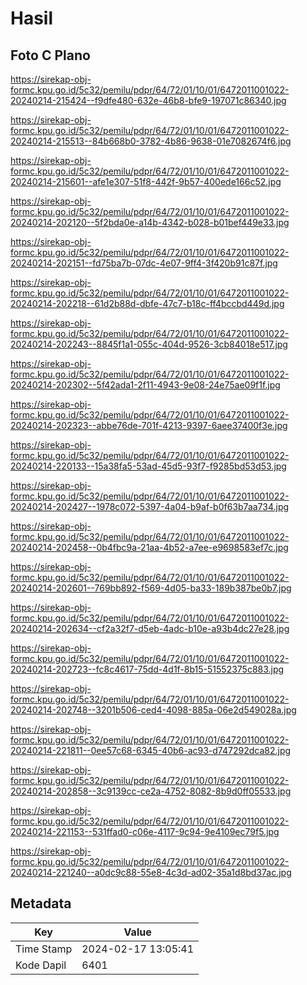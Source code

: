 # Hasil

## Foto C Plano

https://sirekap-obj-formc.kpu.go.id/5c32/pemilu/pdpr/64/72/01/10/01/6472011001022-20240214-215424--f9dfe480-632e-46b8-bfe9-197071c86340.jpg

https://sirekap-obj-formc.kpu.go.id/5c32/pemilu/pdpr/64/72/01/10/01/6472011001022-20240214-215513--84b668b0-3782-4b86-9638-01e7082674f6.jpg

https://sirekap-obj-formc.kpu.go.id/5c32/pemilu/pdpr/64/72/01/10/01/6472011001022-20240214-215601--afe1e307-51f8-442f-9b57-400ede166c52.jpg

https://sirekap-obj-formc.kpu.go.id/5c32/pemilu/pdpr/64/72/01/10/01/6472011001022-20240214-202120--5f2bda0e-a14b-4342-b028-b01bef449e33.jpg

https://sirekap-obj-formc.kpu.go.id/5c32/pemilu/pdpr/64/72/01/10/01/6472011001022-20240214-202151--fd75ba7b-07dc-4e07-9ff4-3f420b91c87f.jpg

https://sirekap-obj-formc.kpu.go.id/5c32/pemilu/pdpr/64/72/01/10/01/6472011001022-20240214-202218--61d2b88d-dbfe-47c7-b18c-ff4bccbd449d.jpg

https://sirekap-obj-formc.kpu.go.id/5c32/pemilu/pdpr/64/72/01/10/01/6472011001022-20240214-202243--8845f1a1-055c-404d-9526-3cb84018e517.jpg

https://sirekap-obj-formc.kpu.go.id/5c32/pemilu/pdpr/64/72/01/10/01/6472011001022-20240214-202302--5f42ada1-2f11-4943-9e08-24e75ae09f1f.jpg

https://sirekap-obj-formc.kpu.go.id/5c32/pemilu/pdpr/64/72/01/10/01/6472011001022-20240214-202323--abbe76de-701f-4213-9397-6aee37400f3e.jpg

https://sirekap-obj-formc.kpu.go.id/5c32/pemilu/pdpr/64/72/01/10/01/6472011001022-20240214-220133--15a38fa5-53ad-45d5-93f7-f9285bd53d53.jpg

https://sirekap-obj-formc.kpu.go.id/5c32/pemilu/pdpr/64/72/01/10/01/6472011001022-20240214-202427--1978c072-5397-4a04-b9af-b0f63b7aa734.jpg

https://sirekap-obj-formc.kpu.go.id/5c32/pemilu/pdpr/64/72/01/10/01/6472011001022-20240214-202458--0b4fbc9a-21aa-4b52-a7ee-e9698583ef7c.jpg

https://sirekap-obj-formc.kpu.go.id/5c32/pemilu/pdpr/64/72/01/10/01/6472011001022-20240214-202601--769bb892-f569-4d05-ba33-189b387be0b7.jpg

https://sirekap-obj-formc.kpu.go.id/5c32/pemilu/pdpr/64/72/01/10/01/6472011001022-20240214-202634--cf2a32f7-d5eb-4adc-b10e-a93b4dc27e28.jpg

https://sirekap-obj-formc.kpu.go.id/5c32/pemilu/pdpr/64/72/01/10/01/6472011001022-20240214-202723--fc8c4617-75dd-4d1f-8b15-51552375c883.jpg

https://sirekap-obj-formc.kpu.go.id/5c32/pemilu/pdpr/64/72/01/10/01/6472011001022-20240214-202748--3201b506-ced4-4098-885a-06e2d549028a.jpg

https://sirekap-obj-formc.kpu.go.id/5c32/pemilu/pdpr/64/72/01/10/01/6472011001022-20240214-221811--0ee57c68-6345-40b6-ac93-d747292dca82.jpg

https://sirekap-obj-formc.kpu.go.id/5c32/pemilu/pdpr/64/72/01/10/01/6472011001022-20240214-202858--3c9139cc-ce2a-4752-8082-8b9d0ff05533.jpg

https://sirekap-obj-formc.kpu.go.id/5c32/pemilu/pdpr/64/72/01/10/01/6472011001022-20240214-221153--531ffad0-c06e-4117-9c94-9e4109ec79f5.jpg

https://sirekap-obj-formc.kpu.go.id/5c32/pemilu/pdpr/64/72/01/10/01/6472011001022-20240214-221240--a0dc9c88-55e8-4c3d-ad02-35a1d8bd37ac.jpg


## Metadata

| Key        | Value               |
| ---------- | ------------------- |
| Time Stamp | 2024-02-17 13:05:41 |
| Kode Dapil | 6401                |



